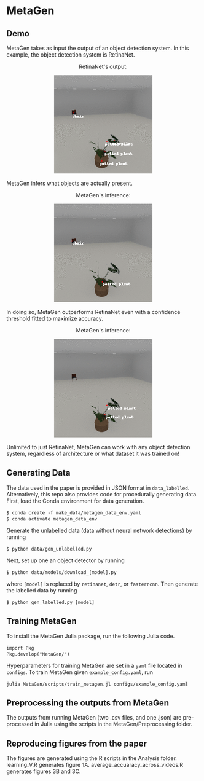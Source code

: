 # MetaGen

## Demo

MetaGen takes as input the output of an object detection system. In this example, the object detection system is RetinaNet.

<p align="center">
RetinaNet's output:
</p>
<p align="center">
<img src="https://github.com/zhangir-azerbayev/MetaGen/blob/main/retinanet_0.0.gif" alt="animated" />
</p>


MetaGen infers what objects are actually present.

<p align="center">
MetaGen's inference:
</p>
<p align="center">
<img src="https://github.com/zhangir-azerbayev/MetaGen/blob/main/MetaGen.gif" alt="animated" />
</p>

In doing so, MetaGen outperforms RetinaNet even with a confidence threshold fitted to maximize accuracy.

<p align="center">
MetaGen's inference:
</p>
<p align="center">
<img src="https://github.com/zhangir-azerbayev/MetaGen/blob/main/retinanet_0.14.gif" alt="animated" />
</p>

Unlimited to just RetinaNet, MetaGen can work with any object detection system, regardless of architecture or what dataset it was trained on!


## Generating Data

The data used in the paper is provided in JSON format in `data_labelled`. Alternatively, this repo also provides code for procedurally generating data. 
First, load the Conda environment for data generation. 
```
$ conda create -f make_data/metagen_data_env.yaml 
$ conda activate metagen_data_env
```
Generate the unlabelled data (data without neural network detections) by running 
```
$ python data/gen_unlabelled.py
```
Next, set up one an object detector by running
```
$ python data/models/download_[model].py
```
where `[model]` is replaced by `retinanet`, `detr`, or `fasterrcnn`. Then generate the labelled data by running
```
$ python gen_labelled.py [model]
```
## Training MetaGen
To install the MetaGen Julia package, run the following Julia code. 
```
import Pkg
Pkg.develop("MetaGen/")
```
Hyperparameters for training MetaGen are set in a `yaml` file located in `configs`. To train MetaGen given `example_config.yaml`, run
```
julia MetaGen/scripts/train_metagen.jl configs/example_config.yaml
```

## Preprocessing the outputs from MetaGen
The outputs from running MetaGen (two .csv files, and one .json) are pre-processed in Julia using the scripts in the MetaGen/Preprocessing folder.

## Reproducing figures from the paper
The figures are generated using the R scripts in the Analysis folder. learning_V.R generates figure 1A. average_accuaracy_across_videos.R generates figures 3B and 3C.
